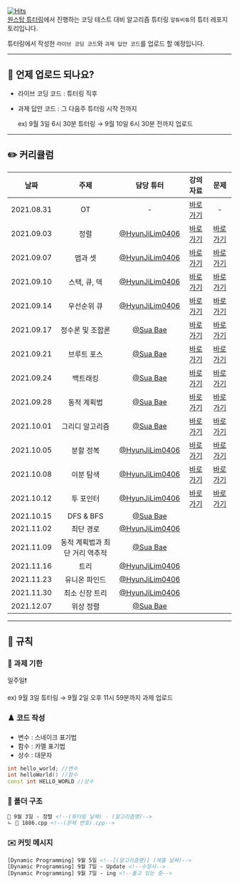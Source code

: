 [![Hits](https://hits.seeyoufarm.com/api/count/incr/badge.svg?url=https%3A%2F%2Fgithub.com%2FAltu-Bitu%2FNotice&count_bg=%2379C83D&title_bg=%23555555&icon=&icon_color=%23E7E7E7&title=hits&edge_flat=false)](https://hits.seeyoufarm.com)  
[원스탑 튜터링](https://cyber.ewha.ac.kr/course/view.php?id=84685)에서 진행하는 코딩 테스트 대비 알고리즘 튜터링 `알튜비튜`의 튜터 레포지토리입니다.

튜터링에서 작성한 `라이브 코딩 코드`와 `과제 답안 코드`를 업로드 할 예정입니다.

---

## 📅 언제 업로드 되나요?

- 라이브 코딩 코드 : 튜터링 직후
- 과제 답안 코드 : 그 다음주 튜터링 시작 전까지

    ex) 9월 3일 6시 30분 튜터링 → 9월 10일 6시 30분 전까지 업로드

---   
## ✏️ 커리큘럼   
|    날짜    | 주제 | 담당 튜터 | 강의 자료 | 문제 |
|:----------:|:----:|:---------:|:---------:|:----:|
| 2021.08.31 |  OT  |     -     |[바로가기](https://github.com/Altu-Bitu/Notice/blob/main/%EA%B0%95%EC%9D%98%20%EC%9E%90%EB%A3%8C/0.%20OT.pdf)|-|
| 2021.09.03 |정렬|[@HyunJiLim0406](https://github.com/HyunJiLim0406)|[바로가기](https://github.com/Altu-Bitu/Notice/blob/main/%EA%B0%95%EC%9D%98%20%EC%9E%90%EB%A3%8C/1.%20%EC%A0%95%EB%A0%AC.pdf)|[바로가기](https://github.com/Altu-Bitu/Notice/tree/main/9%EC%9B%94%203%EC%9D%BC%20-%20%EC%A0%95%EB%A0%AC)|
| 2021.09.07 |맵과 셋|[@HyunJiLim0406](https://github.com/HyunJiLim0406)|[바로가기](https://github.com/Altu-Bitu/Notice/blob/main/%EA%B0%95%EC%9D%98%20%EC%9E%90%EB%A3%8C/2.%20%EB%A7%B5%EA%B3%BC%20%EC%85%8B.pdf)|[바로가기](https://github.com/Altu-Bitu/Notice/tree/main/9%EC%9B%94%207%EC%9D%BC%20-%20%EB%A7%B5%EA%B3%BC%20%EC%85%8B)|
| 2021.09.10 |스택, 큐, 덱|[@HyunJiLim0406](https://github.com/HyunJiLim0406)|[바로가기](https://github.com/Altu-Bitu/Notice/blob/main/%EA%B0%95%EC%9D%98%20%EC%9E%90%EB%A3%8C/3.%20%EC%8A%A4%ED%83%9D%2C%20%ED%81%90%2C%20%EB%8D%B1.pdf)|[바로가기](https://github.com/Altu-Bitu/Notice/tree/main/9%EC%9B%94%2010%EC%9D%BC%20-%20%EC%8A%A4%ED%83%9D%2C%20%ED%81%90%2C%20%EB%8D%B1)|
| 2021.09.14 |우선순위 큐|[@HyunJiLim0406](https://github.com/HyunJiLim0406)|[바로가기](https://github.com/Altu-Bitu/Notice/blob/main/%EA%B0%95%EC%9D%98%20%EC%9E%90%EB%A3%8C/4.%20%EC%9A%B0%EC%84%A0%EC%88%9C%EC%9C%84%20%ED%81%90.pdf)|[바로가기](https://github.com/Altu-Bitu/Notice/tree/main/9%EC%9B%94%2014%EC%9D%BC%20-%20%EC%9A%B0%EC%84%A0%EC%88%9C%EC%9C%84%20%ED%81%90)|
| 2021.09.17 |정수론 및 조합론|[@Sua Bae](https://github.com/bsa0322)|[바로가기](https://github.com/Altu-Bitu/Notice/blob/main/%EA%B0%95%EC%9D%98%20%EC%9E%90%EB%A3%8C/5.%20%EC%A0%95%EC%88%98%EB%A1%A0.pdf)|[바로가기](https://github.com/Altu-Bitu/Notice/tree/main/9%EC%9B%94%2017%EC%9D%BC%20-%20%EC%A0%95%EC%88%98%EB%A1%A0%20%EB%B0%8F%20%EC%A1%B0%ED%95%A9%EB%A1%A0)|
| 2021.09.21 |브루트 포스|[@Sua Bae](https://github.com/bsa0322)|[바로가기](https://github.com/Altu-Bitu/Notice/blob/main/%EA%B0%95%EC%9D%98%20%EC%9E%90%EB%A3%8C/6.%20%EB%B8%8C%EB%A3%A8%ED%8A%B8%ED%8F%AC%EC%8A%A4.pdf)|[바로가기](https://github.com/Altu-Bitu/Notice/tree/main/9%EC%9B%94%2021%EC%9D%BC%20-%20%EB%B8%8C%EB%A3%A8%ED%8A%B8%20%ED%8F%AC%EC%8A%A4)|
| 2021.09.24 |백트래킹|[@Sua Bae](https://github.com/bsa0322)|[바로가기](https://github.com/Altu-Bitu/Notice/blob/main/%EA%B0%95%EC%9D%98%20%EC%9E%90%EB%A3%8C/7.%20%EB%B0%B1%ED%8A%B8%EB%9E%98%ED%82%B9.pdf)|[바로가기](https://github.com/Altu-Bitu/Notice/tree/main/9%EC%9B%94%2024%EC%9D%BC%20-%20%EB%B0%B1%ED%8A%B8%EB%9E%98%ED%82%B9)|
| 2021.09.28 |동적 계획법|[@Sua Bae](https://github.com/bsa0322)|[바로가기](https://github.com/Altu-Bitu/Notice/blob/main/%EA%B0%95%EC%9D%98%20%EC%9E%90%EB%A3%8C/8.%20%EB%8F%99%EC%A0%81%EA%B3%84%ED%9A%8D%EB%B2%95.pdf)|[바로가기](https://github.com/Altu-Bitu/Notice/tree/main/9%EC%9B%94%2028%EC%9D%BC%20-%20%EB%8F%99%EC%A0%81%20%EA%B3%84%ED%9A%8D%EB%B2%95)|
| 2021.10.01 |그리디 알고리즘|[@Sua Bae](https://github.com/bsa0322)|[바로가기](https://github.com/Altu-Bitu/Notice/blob/main/%EA%B0%95%EC%9D%98%20%EC%9E%90%EB%A3%8C/9.%20%EA%B7%B8%EB%A6%AC%EB%94%94%20%EC%95%8C%EA%B3%A0%EB%A6%AC%EC%A6%98.pdf)|[바로가기](https://github.com/Altu-Bitu/Notice/tree/main/10%EC%9B%94%201%EC%9D%BC%20-%20%EA%B7%B8%EB%A6%AC%EB%94%94%20%EC%95%8C%EA%B3%A0%EB%A6%AC%EC%A6%98)|
| 2021.10.05 |분할 정복|[@HyunJiLim0406](https://github.com/HyunJiLim0406)|[바로가기](https://github.com/Altu-Bitu/Notice/blob/main/%EA%B0%95%EC%9D%98%20%EC%9E%90%EB%A3%8C/10.%20%EB%B6%84%ED%95%A0%20%EC%A0%95%EB%B3%B5.pdf)|[바로가기](https://github.com/Altu-Bitu/Notice/tree/main/10%EC%9B%94%205%EC%9D%BC%20-%20%EB%B6%84%ED%95%A0%20%EC%A0%95%EB%B3%B5)|
| 2021.10.08 |이분 탐색|[@HyunJiLim0406](https://github.com/HyunJiLim0406)|[바로가기](https://github.com/Altu-Bitu/Notice/blob/main/%EA%B0%95%EC%9D%98%20%EC%9E%90%EB%A3%8C/11.%20%EC%9D%B4%EB%B6%84%20%ED%83%90%EC%83%89.pdf)|[바로가기](https://github.com/Altu-Bitu/Notice/tree/main/10%EC%9B%94%208%EC%9D%BC%20-%20%EC%9D%B4%EB%B6%84%20%ED%83%90%EC%83%89)|
| 2021.10.12 |투 포인터|[@HyunJiLim0406](https://github.com/HyunJiLim0406)|[바로가기](https://github.com/Altu-Bitu/Notice/blob/main/%EA%B0%95%EC%9D%98%20%EC%9E%90%EB%A3%8C/12.%20%ED%88%AC%20%ED%8F%AC%EC%9D%B8%ED%84%B0.pdf)|[바로가기](https://github.com/Altu-Bitu/Notice/tree/main/10%EC%9B%94%2012%EC%9D%BC%20-%20%ED%88%AC%20%ED%8F%AC%EC%9D%B8%ED%84%B0)|
| 2021.10.15 |DFS & BFS|[@Sua Bae](https://github.com/bsa0322)|           |       |
| 2021.11.02 |최단 경로|[@HyunJiLim0406](https://github.com/HyunJiLim0406)|           |       |
| 2021.11.09 |동적 계획법과 최단 거리 역추적|[@Sua Bae](https://github.com/bsa0322)|           |       |
| 2021.11.16 |트리|[@HyunJiLim0406](https://github.com/HyunJiLim0406)|           |       |
| 2021.11.23 |유니온 파인드|[@HyunJiLim0406](https://github.com/HyunJiLim0406)|           |       |
| 2021.11.30 |최소 신장 트리|[@HyunJiLim0406](https://github.com/HyunJiLim0406)|           |       |
| 2021.12.07 |위상 정렬|[@Sua Bae](https://github.com/bsa0322)|           |       |   
---

## 🤙 규칙

### 🎉 과제 기한

일주일❗

ex) 9월 3일 튜터링 → 9월 2일 오후 11시 59분까지 과제 업로드

### ♟️ 코드 작성

- 변수 : 스네이크 표기법
- 함수 : 카멜 표기법
- 상수 : 대문자

```cpp
int hello_world; //변수
int helloWorld() //함수
const int HELLO_WORLD //상수
```

### 📁 폴더 구조

```html
📁 9월 3일 - 정렬 <!--(튜터링 날짜) - (알고리즘명)-->
ㄴ 📄 1886.cpp <!--(문제 번호).cpp-->
```

### ✉️ 커밋 메시지

```html
[Dynamic Programming] 9월 5일 <!--[(알고리즘명)] (제출 날짜)-->
[Dynamic Programming] 9월 7일 - Update <!--수정시-->
[Dynamic Programming] 9월 7일 - ing <!--풀고 있는 중-->
```
